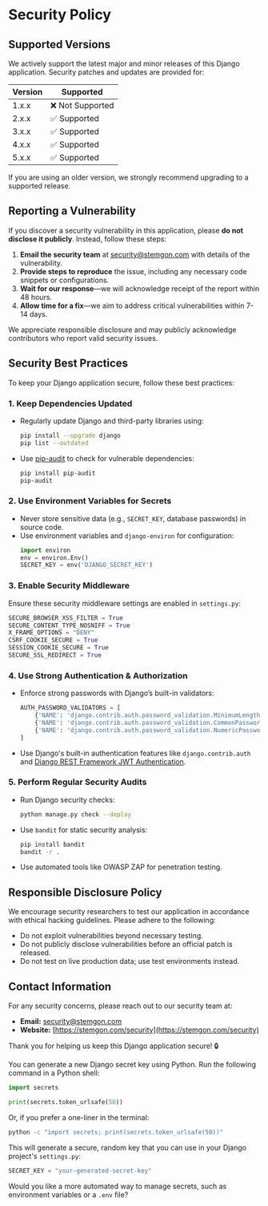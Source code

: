 # Security Policy

## Supported Versions

We actively support the latest major and minor releases of this Django application. Security patches and updates are provided for:

| Version | Supported       |
| ------- | --------------- |
| 1.x.x   | ❌ Not Supported |
| 2.x.x   | ✅ Supported     |
| 3.x.x   | ✅ Supported     |
| 4.x.x   | ✅ Supported     |
| 5.x.x   | ✅ Supported     |

If you are using an older version, we strongly recommend upgrading to a supported release.

## Reporting a Vulnerability

If you discover a security vulnerability in this application, please **do not disclose it publicly**. Instead, follow these steps:

1. **Email the security team** at [security@stemgon.com](mailto\:security@stemgon.com) with details of the vulnerability.
2. **Provide steps to reproduce** the issue, including any necessary code snippets or configurations.
3. **Wait for our response**—we will acknowledge receipt of the report within 48 hours.
4. **Allow time for a fix**—we aim to address critical vulnerabilities within 7-14 days.

We appreciate responsible disclosure and may publicly acknowledge contributors who report valid security issues.

## Security Best Practices

To keep your Django application secure, follow these best practices:

### 1. Keep Dependencies Updated

- Regularly update Django and third-party libraries using:
  ```bash
  pip install --upgrade django
  pip list --outdated
  ```
- Use [pip-audit](https://pypi.org/project/pip-audit/) to check for vulnerable dependencies:
  ```bash
  pip install pip-audit
  pip-audit
  ```

### 2. Use Environment Variables for Secrets

- Never store sensitive data (e.g., `SECRET_KEY`, database passwords) in source code.
- Use environment variables and `django-environ` for configuration:
  ```python
  import environ
  env = environ.Env()
  SECRET_KEY = env('DJANGO_SECRET_KEY')
  ```

### 3. Enable Security Middleware

Ensure these security middleware settings are enabled in `settings.py`:

```python
SECURE_BROWSER_XSS_FILTER = True
SECURE_CONTENT_TYPE_NOSNIFF = True
X_FRAME_OPTIONS = "DENY"
CSRF_COOKIE_SECURE = True
SESSION_COOKIE_SECURE = True
SECURE_SSL_REDIRECT = True
```

### 4. Use Strong Authentication & Authorization

- Enforce strong passwords with Django’s built-in validators:
  ```python
  AUTH_PASSWORD_VALIDATORS = [
      {'NAME': 'django.contrib.auth.password_validation.MinimumLengthValidator'},
      {'NAME': 'django.contrib.auth.password_validation.CommonPasswordValidator'},
      {'NAME': 'django.contrib.auth.password_validation.NumericPasswordValidator'},
  ]
  ```
- Use Django's built-in authentication features like `django.contrib.auth` and [Django REST Framework JWT Authentication](https://django-rest-framework-simplejwt.readthedocs.io/en/latest/).

### 5. Perform Regular Security Audits

- Run Django security checks:
  ```bash
  python manage.py check --deploy
  ```
- Use `bandit` for static security analysis:
  ```bash
  pip install bandit
  bandit -r .
  ```
- Use automated tools like OWASP ZAP for penetration testing.

## Responsible Disclosure Policy

We encourage security researchers to test our application in accordance with ethical hacking guidelines. Please adhere to the following:

- Do not exploit vulnerabilities beyond necessary testing.
- Do not publicly disclose vulnerabilities before an official patch is released.
- Do not test on live production data; use test environments instead.

## Contact Information

For any security concerns, please reach out to our security team at:

- **Email:** [security@stemgon.com](mailto\:security@stemgon.com)
- **Website:** [https://stemgon.com/security](https://stemgon.com/security)

Thank you for helping us keep this Django application secure! 🔒

You can generate a new Django secret key using Python. Run the following command in a Python shell:  

```python
import secrets

print(secrets.token_urlsafe(50))
```

Or, if you prefer a one-liner in the terminal:  

```sh
python -c "import secrets; print(secrets.token_urlsafe(50))"
```

This will generate a secure, random key that you can use in your Django project's `settings.py`:

```python
SECRET_KEY = "your-generated-secret-key"
```

Would you like a more automated way to manage secrets, such as environment variables or a `.env` file?


